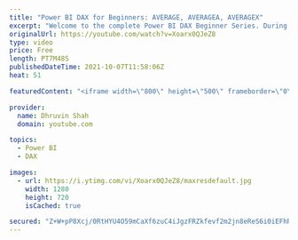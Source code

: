 ```yaml
---
title: "Power BI DAX for Beginners: AVERAGE, AVERAGEA, AVERAGEX"
excerpt: "Welcome to the complete Power BI DAX Beginner Series. During this session, we will discuss the AVERAGE function in DAX. AVERAGE function in Power BI DAX has lots of variations. During this session, we will cover AVERAGE, AVERAGEA, AVERAGEX. So, Let's get started!  The Episode covers the following information:"
originalUrl: https://youtube.com/watch?v=Xoarx0QJeZ8
type: video
price: Free
length: PT7M48S
publishedDateTime: 2021-10-07T11:58:06Z
heat: 51

featuredContent: "<iframe width=\"800\" height=\"500\" frameborder=\"0\" src=\"https://www.youtube.com/embed/Xoarx0QJeZ8\" allow=\"accelerometer; autoplay; encrypted-media; gyroscope; picture-in-picture\" allowfullscreen></iframe>"

provider:
  name: Dhruvin Shah
  domain: youtube.com

topics:
  - Power BI
  - DAX

images:
  - url: https://i.ytimg.com/vi/Xoarx0QJeZ8/maxresdefault.jpg
    width: 1280
    height: 720
    isCached: true

secured: "Z+W+pP8Xcj/0RtHYU4O59mCaXf6zuC4iJgzFRZkfevf2m2jn8eReS6i0iEFhRGbCmdldF/JwzuoqJwPsp2EH3mnjMMU8E4+r31ebZ9c76BI40j12/eIMfhm6D0JZPyKhgg1ftI7nGdF+FHR386KovAdWMVxYibuLwq/oS8fYjKHXVVDOZlkSPalhW/VzPmXVmCFvRZKK3UEUco9S60topnVSHUJ6SCsRdFGwfJbJuirGHb9XK/wTSgkvkSZ9CvCdgU2C0jEUe67UJdS/3Knt4Pyg1OOeO8kcM/OY+TlKP90j/qHMkMM1PmsPkIA42SchbYcQWaziwsjABhg432UoqUCY/9eZi/qa/8f979HDvpx5+Ka4hbRWsZOcHPS1G24h3qToSvQCtF9d7HMHIZOcxnR34xMuPl3hmRijV9wz/iY=;B+Wh/cF+FkgibbK6j6IvGA=="
---
```


